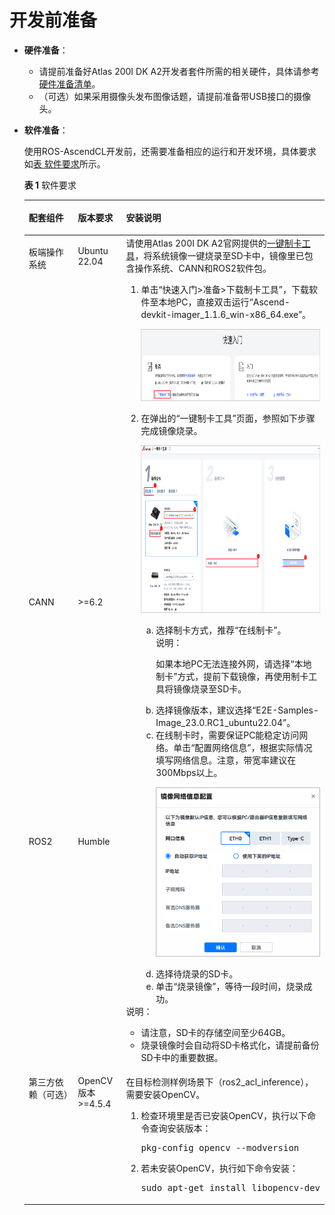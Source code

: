 # 开发前准备<a name="ZH-CN_TOPIC_0000001530085976"></a>

-   **硬件准备**：
    -   请提前准备好Atlas 200I DK A2开发者套件所需的相关硬件，具体请参考[硬件准备清单](https://www.hiascend.com/document/detail/zh/Atlas200IDKA2DeveloperKit/23.0.RC1/qs/qs_0001.html)。
    -   （可选）如果采用摄像头发布图像话题，请提前准备带USB接口的摄像头。

-   **软件准备**：

    使用ROS-AscendCL开发前，还需要准备相应的运行和开发环境，具体要求如[表 软件要求](#table12732542121016)所示。

    **表 1**  软件要求

    <a name="table12732542121016"></a>
    <table><thead align="left"><tr id="row973364221019"><th class="cellrowborder" valign="top" width="17.091709170917092%" id="mcps1.2.4.1.1"><p id="p6216108111120"><a name="p6216108111120"></a><a name="p6216108111120"></a>配套组件</p>
    </th>
    <th class="cellrowborder" valign="top" width="16.301630163016302%" id="mcps1.2.4.1.2"><p id="p10217108101110"><a name="p10217108101110"></a><a name="p10217108101110"></a>版本要求</p>
    </th>
    <th class="cellrowborder" valign="top" width="66.6066606660666%" id="mcps1.2.4.1.3"><p id="p921748191119"><a name="p921748191119"></a><a name="p921748191119"></a>安装说明</p>
    </th>
    </tr>
    </thead>
    <tbody><tr id="row37338429104"><td class="cellrowborder" valign="top" width="17.091709170917092%" headers="mcps1.2.4.1.1 "><p id="p624115599130"><a name="p624115599130"></a><a name="p624115599130"></a>板端操作系统</p>
    </td>
    <td class="cellrowborder" valign="top" width="16.301630163016302%" headers="mcps1.2.4.1.2 "><p id="p182418596138"><a name="p182418596138"></a><a name="p182418596138"></a>Ubuntu 22.04</p>
    </td>
    <td class="cellrowborder" rowspan="3" valign="top" width="66.6066606660666%" headers="mcps1.2.4.1.3 "><div class="p" id="p751520093"><a name="p751520093"></a><a name="p751520093"></a>请使用Atlas 200I DK A2官网提供的<a href="https://www.hiascend.com/hardware/developer-kit-a2/resource" target="_blank" rel="noopener noreferrer">一键制卡工具</a>，将系统镜像一键烧录至SD卡中，镜像里已包含操作系统、CANN和ROS2软件包。<a name="ol189331028141214"></a><a name="ol189331028141214"></a><ol id="ol189331028141214"><li>单击“快速入门&gt;准备&gt;下载制卡工具”，下载软件至本地PC，直接双击运行“Ascend-devkit-imager_1.1.6_win-x86_64.exe”。<p id="p191908288354"><a name="p191908288354"></a><a name="p191908288354"></a><a name="image191901228133511"></a><a name="image191901228133511"></a><span><img id="image191901228133511" src="figures/Snap31.png" height="115.71000000000001" width="523.6875"></span></p>
    </li><li>在弹出的“一键制卡工具”页面，参照如下步骤完成镜像烧录。<p id="p818227205811"><a name="p818227205811"></a><a name="p818227205811"></a></p>
    <p id="p192147188580"><a name="p192147188580"></a><a name="p192147188580"></a><a name="image1237053813462"></a><a name="image1237053813462"></a><span><img id="image1237053813462" src="figures/Snap32.png" height="267.33000000000004" width="523.6875"></span></p>
    <a name="ol32251615114818"></a><a name="ol32251615114818"></a><ol type="a" id="ol32251615114818"><li>选择制卡方式，推荐“在线制卡”。<div class="note" id="note178244211148"><a name="note178244211148"></a><a name="note178244211148"></a><span class="notetitle"> 说明： </span><div class="notebody"><p id="p78241211347"><a name="p78241211347"></a><a name="p78241211347"></a>如果本地PC无法连接外网，请选择“本地制卡”方式，提前下载镜像，再使用制卡工具将镜像烧录至SD卡。</p>
    </div></div>
    </li><li>选择镜像版本，建议选择“E2E-Samples-Image_23.0.RC1_ubuntu22.04”。</li><li>在线制卡时，需要保证PC能稳定访问网络。单击“配置网络信息”，根据实际情况填写网络信息。注意，带宽率建议在300Mbps以上。<p id="p95977114591"><a name="p95977114591"></a><a name="p95977114591"></a><a name="image21351427145511"></a><a name="image21351427145511"></a><span><img id="image21351427145511" src="figures/Snap34.png"></span></p>
    </li><li>选择待烧录的SD卡。</li><li>单击“烧录镜像”，等待一段时间，烧录成功。</li></ol>
    </li></ol>
    <div class="note" id="note476919472277"><a name="note476919472277"></a><a name="note476919472277"></a><span class="notetitle"> 说明： </span><div class="notebody"><a name="ul112044530272"></a><a name="ul112044530272"></a><ul id="ul112044530272"><li>请注意，SD卡的存储空间至少64GB。</li><li>烧录镜像时会自动将SD卡格式化，请提前备份SD卡中的重要数据。</li></ul>
    </div></div>
    </div>
    </td>
    </tr>
    <tr id="row12733134231013"><td class="cellrowborder" valign="top" headers="mcps1.2.4.1.1 "><p id="p9241459181314"><a name="p9241459181314"></a><a name="p9241459181314"></a>CANN</p>
    </td>
    <td class="cellrowborder" valign="top" headers="mcps1.2.4.1.2 "><p id="p117477208813"><a name="p117477208813"></a><a name="p117477208813"></a>&gt;=6.2</p>
    </td>
    </tr>
    <tr id="row13706201714264"><td class="cellrowborder" valign="top" headers="mcps1.2.4.1.1 "><p id="p14707131742610"><a name="p14707131742610"></a><a name="p14707131742610"></a>ROS2</p>
    </td>
    <td class="cellrowborder" valign="top" headers="mcps1.2.4.1.2 "><p id="p354515337267"><a name="p354515337267"></a><a name="p354515337267"></a>Humble</p>
    </td>
    </tr>
    <tr id="row12658125854417"><td class="cellrowborder" valign="top" width="17.091709170917092%" headers="mcps1.2.4.1.1 "><p id="p46598584445"><a name="p46598584445"></a><a name="p46598584445"></a>第三方依赖（可选）</p>
    </td>
    <td class="cellrowborder" valign="top" width="16.301630163016302%" headers="mcps1.2.4.1.2 "><p id="p1612771464512"><a name="p1612771464512"></a><a name="p1612771464512"></a>OpenCV版本&gt;=4.5.4</p>
    </td>
    <td class="cellrowborder" valign="top" width="66.6066606660666%" headers="mcps1.2.4.1.3 "><p id="p20599131145218"><a name="p20599131145218"></a><a name="p20599131145218"></a>在目标检测样例场景下（ros2_acl_inference），需要安装OpenCV。</p>
    <a name="ol1178885718538"></a><a name="ol1178885718538"></a><ol id="ol1178885718538"><li>检查环境里是否已安装OpenCV，执行以下命令查询安装版本：<pre class="screen" id="screen187618384542"><a name="screen187618384542"></a><a name="screen187618384542"></a>pkg-config opencv --modversion</pre>
    </li><li>若未安装OpenCV，执行如下命令安装：<pre class="screen" id="screen114042166582"><a name="screen114042166582"></a><a name="screen114042166582"></a>sudo apt-get install libopencv-dev</pre>
    </li></ol>
    </td>
    </tr>
    </tbody>
    </table>



